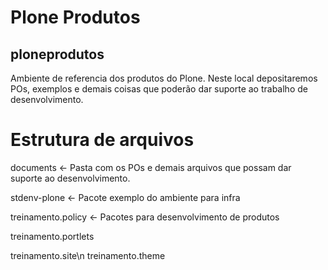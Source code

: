 # Plone Produtos
## ploneprodutos
Ambiente de referencia dos produtos do Plone. Neste local depositaremos POs, exemplos e demais coisas que poderão dar suporte ao trabalho de desenvolvimento.

# Estrutura de arquivos
documents	<- Pasta com os POs e demais arquivos que possam dar suporte ao desenvolvimento.

stdenv-plone	<- Pacote exemplo do ambiente para infra

treinamento.policy <- Pacotes para desenvolvimento de produtos

treinamento.portlets

treinamento.site\n
treinamento.theme
